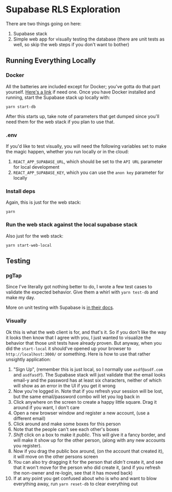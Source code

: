 # Supabase RLS Exploration

There are two things going on here:

1. Supabase stack
2. Simple web app for visually testing the database (there are unit tests as well, so skip the web steps if you don't want to bother)

## Running Everything Locally

### Docker

All the batteries are included except for Docker; you've gotta do that part yourself. [Here's a link](https://www.docker.com/products/docker-desktop/) if need one. Once you have Docker installed and running, start the Supabase stack up locally with:

```
yarn start-db
```

After this starts up, take note of parameters that get dumped since you'll need them for the web stack if you plan to use that.

### .env

If you'd like to test visually, you will need the following variables set to make the magic happen, whether you run locally or in the cloud:

1. `REACT_APP_SUPABASE_URL`, which should be set to the `API URL` parameter for local development
2. `REACT_APP_SUPABASE_KEY`, which you can use the `anon key` parameter for locally

### Install deps

Again, this is just for the web stack:

```
yarn
```

### Run the web stack against the local supabase stack

Also just for the web stack:

```
yarn start-web-local
```

## Testing

### pgTap

Since I've literally got nothing better to do, I wrote a few test cases to validate the expected behavior. Give them a whirl with `yarn test-db` and make my day.

More on unit testing with Supabase is [in their docs](https://supabase.com/docs/guides/database/testing).

### Visually

Ok this is what the web client is for, and that's it. So if you don't like the way it looks then know that I agree with you, I just wanted to visualize the behavior that those unit tests have already proven. But anyway, when you did the `start-local` it should've opened up your browser to `http://localhost:3000/` or something. Here is how to use that rather unsightly application:

1. "Sign Up", (remember this is just local, so I normally use `asdf@asdf.com` and `asdfasdf`). The Supabase stack will just validate that the email looks email-y and the password has at least six characters, neither of which will show as an error in the UI if you get it wrong
2. Now you're logged in. Note that if you refresh your session will be lost, but the same email/password combo will let you log back in
3. Click anywhere on the screen to create a happy little square. Drag it around if you want, I don't care
4. Open a new browser window and register a new account, (use a different email)
5. Click around and make some boxes for this person
6. Note that the people can't see each other's boxes
7. _Shift_ click on a box to make it _public_. This will give it a fancy border, and will make it show up for the other person, (along with any new accounts you register).
8. Now if you drag the public box around, (on the account that created it), it will move on the other persons screen
9. You can also try dragging it for the person that _didn't_ create it, and see that it won't move for the person who did create it, (and if you refresh the non-owner and re-login, see that it has moved back)
10. If at any point you get confused about who is who and want to blow everything away, run `yarn reset-db` to clear everything out
